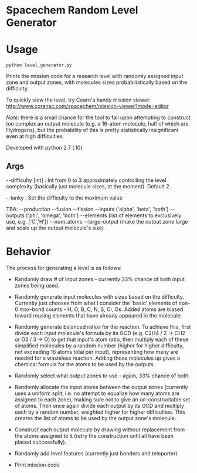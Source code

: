 # Spacechem Random Level Generator

# Usage

`python level_generator.py`

Prints the mission code for a research level with randomly assigned input zone and output zones,
with molecules sizes probabilistically based on the difficulty.

To quickly view the level, try Cearn's handy mission viewer:
http://www.coranac.com/spacechem/mission-viewer?mode=editor

*Note*: there is a small chance for the tool to fail upon attempting to construct too complex an
        output molecule (e.g. a 16-atom molecule, half of which are Hydrogens), but the probability
        of this is pretty statistically insignificant even at high difficulties.

Developed with python 2.7 (.10)

## Args

--difficulty [int] : Int from 0 to 3 approximately controlling the level complexity
                     (basically just molecule sizes, at the moment). Default 2.

--lanky : Set the difficulty to the maximum value

TBA:
 --production
 --fusion
 --fission
 --inputs ('alpha', 'beta', 'both')
 --outputs ('phi', 'omega', 'both')
 --elements (list of elements to exclusively use, e.g. ['C','H'])
 --num_atoms
 --large-output (make the output zone large and scale up the output molecule's size)

# Behavior

The process for generating a level is as follows:

* Randomly draw # of input zones - currently 33% chance of both input zones being used.

* Randomly generate input molecules with sizes based on the difficulty. Currently just chooses from
  what I consider the 'basic' elements of non-0 max-bond counts - H, O, B, C, N, S, Cl, Os.
  Added atoms are biased toward reusing elements that have already appeared in the molecule.

* Randomly generate balanced ratios for the reaction. To achieve this, first divide each input
  molecule's formula by its GCD (e.g. C2H4 / 2 -> CH2 or O3 / 3 -> O) to get that input's atom
  ratio, then multiply each of these simplified molecules by a random number (higher for higher
  difficulty, not exceeding 16 atoms total per input), representing how many are needed for a
  wasteless reaction.
  Adding those molecules up gives a chemical formula for the atoms to be used by the outputs.

* Randomly select what output zones to use - again, 33% chance of both.

* Randomly allocate the input atoms between the output zones (currently uses a uniform split, i.e.
  no attempt to equalize how many atoms are assigned to each zone), making sure not to give an
  un-constructable set of atoms. Then once again divide each output by its GCD and multiply each by
  a random number, weighted higher for higher difficulties.
  This creates the list of atoms to be used by the output zone's molecule.

* Construct each output molecule by drawing without replacement from the atoms assigned to it (retry
  the construction until all have been placed successfully).

* Randomly add level features (currently just bonders and teleporter)

* Print mission code
